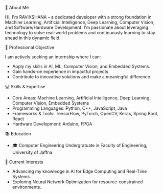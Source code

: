 👋 About Me

Hi, I'm RAVIXSHANA – a dedicated developer with a strong foundation in Machine Learning, Artificial Intelligence, Deep Learning, Computer Vision, and Software/Hardware Development. I'm passionate about leveraging technology to solve real-world problems and continuously learning to stay ahead in this dynamic field.

🚀 Professional Objective

I am actively seeking an internship where I can:  
- Apply my skills in AI, ML, Computer Vision, and Embedded Systems.  
- Gain hands-on experience in impactful projects.  
- Contribute to innovative solutions and make a meaningful difference.

💻 Skills & Expertise

- Core Areas: Machine Learning, Artificial Intelligence, Deep Learning, Computer Vision, Embedded Systems  
- Programming Languages: Python, C++, JavaScript, Java
- Frameworks & Tools: TensorFlow, PyTorch, OpenCV, Keras, Spring Boot, React  
- Hardware Development: Arduino, FPGA   

📚 Education

- 🎓 Computer Engineering Undergratuate in Faculty of Engineering, University of Jaffna

🌱 Current Interests

- Advancing my knowledge in AI for Edge Computing and Real-Time Systems.  
- Exploring Neural Network Optimization for resource-constrained environments.

